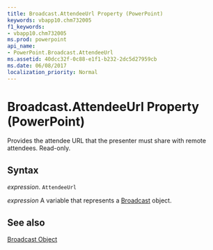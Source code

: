 ```yaml
---
title: Broadcast.AttendeeUrl Property (PowerPoint)
keywords: vbapp10.chm732005
f1_keywords:
- vbapp10.chm732005
ms.prod: powerpoint
api_name:
- PowerPoint.Broadcast.AttendeeUrl
ms.assetid: 40dcc32f-0c88-e1f1-b232-2dc5d27959cb
ms.date: 06/08/2017
localization_priority: Normal
---
```



# Broadcast.AttendeeUrl Property (PowerPoint)

Provides the attendee URL that the presenter must share with remote attendees. Read-only.


## Syntax

 _expression_. `AttendeeUrl`

_expression_ A variable that represents a [Broadcast](./PowerPoint.Broadcast.md) object.


## See also


[Broadcast Object](PowerPoint.Broadcast.md)

